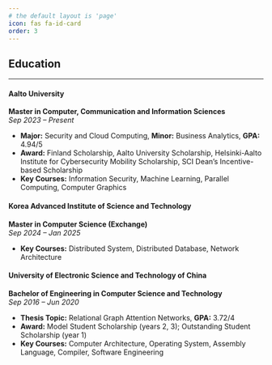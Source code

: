 ```yaml
---
# the default layout is 'page'
icon: fas fa-id-card
order: 3
---
```


## **Education**

---

#### **Aalto University**
**Master in Computer, Communication and Information Sciences**  
*Sep 2023 – Present*  
- **Major:** Security and Cloud Computing, **Minor:** Business Analytics, **GPA:** 4.94/5  
- **Award:** Finland Scholarship, Aalto University Scholarship, Helsinki-Aalto Institute for Cybersecurity Mobility Scholarship, SCI Dean’s Incentive-based Scholarship  
- **Key Courses:** Information Security, Machine Learning, Parallel Computing, Computer Graphics

#### **Korea Advanced Institute of Science and Technology**
**Master in Computer Science (Exchange)**  
*Sep 2024 – Jan 2025*  
- **Key Courses:** Distributed System, Distributed Database, Network Architecture  

#### **University of Electronic Science and Technology of China**
**Bachelor of Engineering in Computer Science and Technology**  
*Sep 2016 – Jun 2020*  
- **Thesis Topic:** Relational Graph Attention Networks, **GPA:** 3.72/4  
- **Award:** Model Student Scholarship (years 2, 3); Outstanding Student Scholarship (year 1)  
- **Key Courses:** Computer Architecture, Operating System, Assembly Language, Compiler, Software Engineering
